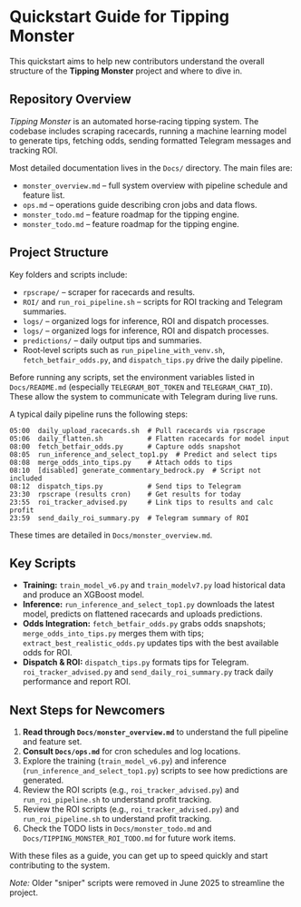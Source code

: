 # Quickstart Guide for Tipping Monster

This quickstart aims to help new contributors understand the overall structure of the **Tipping Monster** project and where to dive in.

## Repository Overview

*Tipping Monster* is an automated horse‑racing tipping system. The codebase includes scraping racecards, running a machine learning model to generate tips, fetching odds, sending formatted Telegram messages and tracking ROI.

Most detailed documentation lives in the `Docs/` directory. The main files are:

- `monster_overview.md` – full system overview with pipeline schedule and feature list.
- `ops.md` – operations guide describing cron jobs and data flows.
- `monster_todo.md` – feature roadmap for the tipping engine.
- `monster_todo.md` – feature roadmap for the tipping engine.

## Project Structure

Key folders and scripts include:

- `rpscrape/` – scraper for racecards and results.
- `ROI/` and `run_roi_pipeline.sh` – scripts for ROI tracking and Telegram summaries.
- `logs/` – organized logs for inference, ROI and dispatch processes.
- `logs/` – organized logs for inference, ROI and dispatch processes.
- `predictions/` – daily output tips and summaries.
- Root‑level scripts such as `run_pipeline_with_venv.sh`, `fetch_betfair_odds.py`, and `dispatch_tips.py` drive the daily pipeline.

Before running any scripts, set the environment variables listed in `Docs/README.md` (especially `TELEGRAM_BOT_TOKEN` and `TELEGRAM_CHAT_ID`). These allow the system to communicate with Telegram during live runs.

A typical daily pipeline runs the following steps:

```
05:00  daily_upload_racecards.sh  # Pull racecards via rpscrape
05:06  daily_flatten.sh           # Flatten racecards for model input
08:00  fetch_betfair_odds.py      # Capture odds snapshot
08:05  run_inference_and_select_top1.py  # Predict and select tips
08:08  merge_odds_into_tips.py    # Attach odds to tips
08:10  [disabled] generate_commentary_bedrock.py  # Script not included
08:12  dispatch_tips.py           # Send tips to Telegram
23:30  rpscrape (results cron)    # Get results for today
23:55  roi_tracker_advised.py     # Link tips to results and calc profit
23:59  send_daily_roi_summary.py  # Telegram summary of ROI
```
These times are detailed in `Docs/monster_overview.md`.

## Key Scripts

- **Training:** `train_model_v6.py` and `train_modelv7.py` load historical data and produce an XGBoost model.
- **Inference:** `run_inference_and_select_top1.py` downloads the latest model, predicts on flattened racecards and uploads predictions.
- **Odds Integration:** `fetch_betfair_odds.py` grabs odds snapshots; `merge_odds_into_tips.py` merges them with tips; `extract_best_realistic_odds.py` updates tips with the best available odds for ROI.
- **Dispatch & ROI:** `dispatch_tips.py` formats tips for Telegram. `roi_tracker_advised.py` and `send_daily_roi_summary.py` track daily performance and report ROI.

## Next Steps for Newcomers

1. **Read through `Docs/monster_overview.md`** to understand the full pipeline and feature set.
2. **Consult `Docs/ops.md`** for cron schedules and log locations.
3. Explore the training (`train_model_v6.py`) and inference (`run_inference_and_select_top1.py`) scripts to see how predictions are generated.
4. Review the ROI scripts (e.g., `roi_tracker_advised.py`) and `run_roi_pipeline.sh` to understand profit tracking.
4. Review the ROI scripts (e.g., `roi_tracker_advised.py`) and `run_roi_pipeline.sh` to understand profit tracking.
5. Check the TODO lists in `Docs/monster_todo.md` and `Docs/TIPPING_MONSTER_ROI_TODO.md` for future work items.

With these files as a guide, you can get up to speed quickly and start contributing to the system.

*Note:* Older "sniper" scripts were removed in June 2025 to streamline the project.
